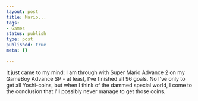 ```yaml
---
layout: post
title: Mario...
tags:
- Games
status: publish
type: post
published: true
meta: {}

---
```

It just came to my mind: I am through with Super Mario Advance 2 on my GameBoy Advance SP - at least, I've finished all 96 goals. No I've only to get all Yoshi-coins, but when I think of the dammed special world, I come to the conclusion that I'll possibly never manage to get those coins.
